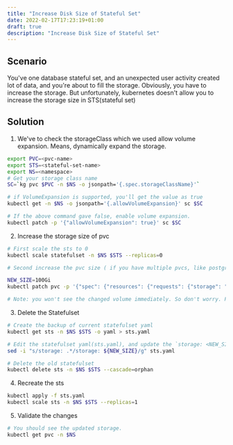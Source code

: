 ```yaml
---
title: "Increase Disk Size of Stateful Set"
date: 2022-02-17T17:23:19+01:00
draft: true
description: "Increase Disk Size of Stateful Set"
---
```


## Scenario

You've one database stateful set, and an unexpected user activity created lot of data, and you're about to fill the storage. Obviously, you have to increase the storage. But unfortunately, kubernetes doesn't allow you to increase the storage size in STS(stateful set)

## Solution

1. We've to check the storageClass which we used allow volume expansion. Means, dynamically expand the storage.

```bash
export PVC=<pvc-name>
export STS=<stateful-set-name>
export NS=<namespace>
# Get your storage class name
SC=`kg pvc $PVC -n $NS -o jsonpath='{.spec.storageClassName}'`

# if VolumeExpansion is supported, you'll get the value as true
kubectl get -n $NS -o jsonpath='{.allowVolumeExpansion}' sc $SC

# If the above command gave false, enable volume expansion.
kubectl patch -p '{"allowVolumeExpansion": true}' sc $SC
```

2. Increase the storage size of pvc

```bash
# First scale the sts to 0
kubectl scale statefulset -n $NS $STS --replicas=0

# Second increase the pvc size ( if you have multiple pvcs, like postgres-0 postgres-1 ..., do it for all of them )

NEW_SIZE=100Gi
kubectl patch pvc -p '{"spec": {"resources": {"requests": {"storage": "'$NEW_SIZE'"}}}}' -n $NS $PVC

# Note: you won't see the changed volume immediately. So don't worry. Proceed to following steps.
```

3. Delete the Statefulset

```bash
# Create the backup of current statefulset yaml
kubectl get sts -n $NS $STS -o yaml > sts.yaml

# Edit the statefulset yaml(sts.yaml), and update the `storage: <NEW_SIZE>`
sed -i "s/storage: .*/storage: ${NEW_SIZE}/g" sts.yaml

# Delete the old statefulset
kubectl delete sts -n $NS $STS --cascade=orphan
```

4. Recreate the sts

```bash
kubectl apply -f sts.yaml
kubectl scale sts -n $NS $STS --replicas=1
```

5. Validate the changes

```bash
# You should see the updated storage.
kubectl get pvc -n $NS
```
